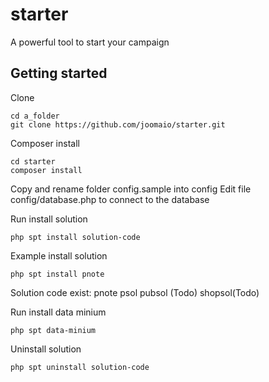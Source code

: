 # starter
A powerful tool to start your campaign

## Getting started

Clone
```
cd a_folder
git clone https://github.com/joomaio/starter.git
```

Composer install
```
cd starter
composer install
```

Copy and rename folder config.sample into config
Edit file config/database.php to connect to the database

Run install solution
```
php spt install solution-code
```

Example install solution
```
php spt install pnote
```

Solution code exist:
pnote
psol
pubsol (Todo)
shopsol(Todo)

Run install data minium
```
php spt data-minium
```

Uninstall solution
```
php spt uninstall solution-code
```
